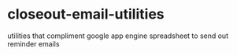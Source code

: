 # closeout-email-utilities
utilities that compliment google app engine spreadsheet to send out reminder emails
